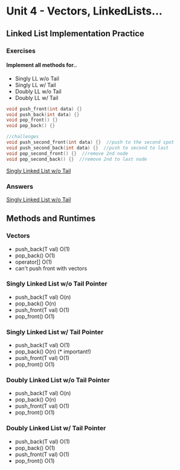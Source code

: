 # Unit 4 - Vectors, LinkedLists...
## Linked List Implementation Practice
### Exercises
#### Implement all methods for..
- Singly LL w/o Tail 
- Singly LL w/ Tail
- Doubly LL w/o Tail
- Doubly LL w/ Tail
```cpp
void push_front(int data) {}
void push_back(int data) {}
void pop_front() {}
void pop_back() {}

//challenges
void push_second_front(int data) {}  //push to the second spot
void push_second_back(int data) {}  //push to second to last
void pop_second_front() {}  //remove 2nd node
void pop_second_back() {}  //remove 2nd to last node
```

[Singly Linked List w/o Tail](SinglyLL.cpp)

### Answers
[Singly Linked List w/o Tail](SinglyLL-answers.cpp)

## Methods and Runtimes
### Vectors
- push_back(T val) O(1)
- pop_back() O(1)
- operator[] O(1)
- can't push front with vectors

### Singly Linked List w/o Tail Pointer
- push_back(T val) O(n)
- pop_back() O(n)
- push_front(T val) O(1)
- pop_front() O(1)

### Singly Linked List w/ Tail Pointer
- push_back(T val) O(1)
- pop_back() O(n) (* important!)
- push_front(T val) O(1)
- pop_front() O(1)

### Doubly Linked List w/o Tail Pointer
- push_back(T val) O(n)
- pop_back() O(n)
- push_front(T val) O(1)
- pop_front() O(1)

### Doubly Linked List w/ Tail Pointer
- push_back(T val) O(1)
- pop_back() O(1) 
- push_front(T val) O(1)
- pop_front() O(1)

